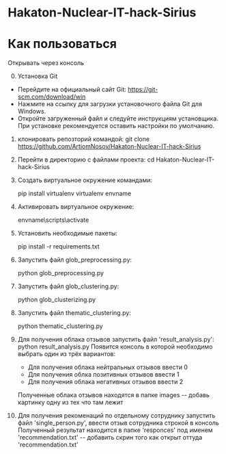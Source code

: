# Hakaton-Nuclear-IT-hack-Sirius

# Как пользоваться
Открывать через консоль

0. Установка Git
- Перейдите на официальный сайт Git: https://git-scm.com/download/win
- Нажмите на ссылку для загрузки установочного файла Git для Windows.
- Откройте загруженный файл и следуйте инструкциям установщика. При установке рекомендуется оставить настройки по умолчанию.

1. клонировать репозторий командой: git clone https://github.com/ArtiomNosov/Hakaton-Nuclear-IT-hack-Sirius
2. Перейти в директорию с файлами проекта: cd Hakaton-Nuclear-IT-hack-Sirius
3. Cоздать виртуальное окружение командами:

    pip install virtualenv
    virtualenv envname

4. Активировать виртуальное окружение:

    envname\scripts\activate

5. Установить необходимые пакеты:

    pip install -r requirements.txt

6. Запустить файл glob_preprocessing.py:

    python glob_preprocessing.py

7. Запустить файл glob_clustering.py:

    python glob_clusterizing.py

8. Запустить файл thematic_clustering.py:

    python thematic_clustering.py

9. Для получения облака отзывов запустить файл 'result_analysis.py':
    python result_analysis.py
    Появится консоль в которой необходимо выбрать один из трёх вариантов:
    - Для получения облака нейтральных отзывов ввести 0
    - Для получения облка позитивных отзывов ввести 1
    - Для получения облака негативных отзывов ввести 2
   
   Полученные облака отзывов находятся в папке images -- добавь картинку одну из тех что там лежит

10. Для получения рекоменаций по отдельному сотруднику запустить файл 'single_person.py', ввести отзыв сотрудника строкой в консоль
   Полученный результат находится в папке 'responces' под именем 'recommendation.txt' -- добавить скрин того как открыт оттуда 'recommendation.txt'
